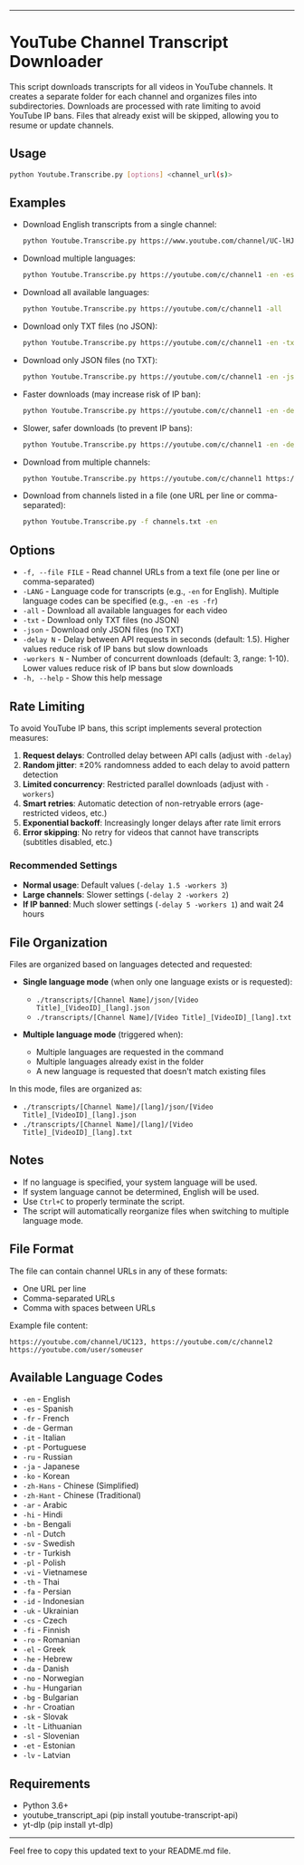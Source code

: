 
---

# YouTube Channel Transcript Downloader

This script downloads transcripts for all videos in YouTube channels. It creates a separate folder for each channel and organizes files into subdirectories. Downloads are processed with rate limiting to avoid YouTube IP bans. Files that already exist will be skipped, allowing you to resume or update channels.

## Usage

```sh
python Youtube.Transcribe.py [options] <channel_url(s)>
```

## Examples

- Download English transcripts from a single channel:
  ```sh
  python Youtube.Transcribe.py https://www.youtube.com/channel/UC-lHJZR3Gqxm24_Vd_AJ5Yw -en
  ```

- Download multiple languages:
  ```sh
  python Youtube.Transcribe.py https://youtube.com/c/channel1 -en -es -fr
  ```

- Download all available languages:
  ```sh
  python Youtube.Transcribe.py https://youtube.com/c/channel1 -all
  ```

- Download only TXT files (no JSON):
  ```sh
  python Youtube.Transcribe.py https://youtube.com/c/channel1 -en -txt
  ```

- Download only JSON files (no TXT):
  ```sh
  python Youtube.Transcribe.py https://youtube.com/c/channel1 -en -json
  ```

- Faster downloads (may increase risk of IP ban):
  ```sh
  python Youtube.Transcribe.py https://youtube.com/c/channel1 -en -delay 1 -workers 5
  ```

- Slower, safer downloads (to prevent IP bans):
  ```sh
  python Youtube.Transcribe.py https://youtube.com/c/channel1 -en -delay 3 -workers 2
  ```

- Download from multiple channels:
  ```sh
  python Youtube.Transcribe.py https://youtube.com/c/channel1 https://youtube.com/c/channel2 -en
  ```

- Download from channels listed in a file (one URL per line or comma-separated):
  ```sh
  python Youtube.Transcribe.py -f channels.txt -en
  ```

## Options

- `-f, --file FILE` - Read channel URLs from a text file (one per line or comma-separated)
- `-LANG` - Language code for transcripts (e.g., `-en` for English). Multiple language codes can be specified (e.g., `-en -es -fr`)
- `-all` - Download all available languages for each video
- `-txt` - Download only TXT files (no JSON)
- `-json` - Download only JSON files (no TXT)
- `-delay N` - Delay between API requests in seconds (default: 1.5). Higher values reduce risk of IP bans but slow downloads
- `-workers N` - Number of concurrent downloads (default: 3, range: 1-10). Lower values reduce risk of IP bans but slow downloads
- `-h, --help` - Show this help message

## Rate Limiting

To avoid YouTube IP bans, this script implements several protection measures:

1. **Request delays**: Controlled delay between API calls (adjust with `-delay`)
2. **Random jitter**: ±20% randomness added to each delay to avoid pattern detection
3. **Limited concurrency**: Restricted parallel downloads (adjust with `-workers`)
4. **Smart retries**: Automatic detection of non-retryable errors (age-restricted videos, etc.)
5. **Exponential backoff**: Increasingly longer delays after rate limit errors
6. **Error skipping**: No retry for videos that cannot have transcripts (subtitles disabled, etc.)

### Recommended Settings

- **Normal usage**: Default values (`-delay 1.5 -workers 3`)
- **Large channels**: Slower settings (`-delay 2 -workers 2`)
- **If IP banned**: Much slower settings (`-delay 5 -workers 1`) and wait 24 hours

## File Organization

Files are organized based on languages detected and requested:

- **Single language mode** (when only one language exists or is requested):
  - `./transcripts/[Channel Name]/json/[Video Title]_[VideoID]_[lang].json`
  - `./transcripts/[Channel Name]/[Video Title]_[VideoID]_[lang].txt`

- **Multiple language mode** (triggered when):
  * Multiple languages are requested in the command
  * Multiple languages already exist in the folder
  * A new language is requested that doesn't match existing files

In this mode, files are organized as:

- `./transcripts/[Channel Name]/[lang]/json/[Video Title]_[VideoID]_[lang].json`
- `./transcripts/[Channel Name]/[lang]/[Video Title]_[VideoID]_[lang].txt`

## Notes

- If no language is specified, your system language will be used.
- If system language cannot be determined, English will be used.
- Use `Ctrl+C` to properly terminate the script.
- The script will automatically reorganize files when switching to multiple language mode.

## File Format

The file can contain channel URLs in any of these formats:

- One URL per line
- Comma-separated URLs
- Comma with spaces between URLs

Example file content:
```text
https://youtube.com/channel/UC123, https://youtube.com/c/channel2
https://youtube.com/user/someuser
```

## Available Language Codes

- `-en` - English
- `-es` - Spanish
- `-fr` - French
- `-de` - German
- `-it` - Italian
- `-pt` - Portuguese
- `-ru` - Russian
- `-ja` - Japanese
- `-ko` - Korean
- `-zh-Hans` - Chinese (Simplified)
- `-zh-Hant` - Chinese (Traditional)
- `-ar` - Arabic
- `-hi` - Hindi
- `-bn` - Bengali
- `-nl` - Dutch
- `-sv` - Swedish
- `-tr` - Turkish
- `-pl` - Polish
- `-vi` - Vietnamese
- `-th` - Thai
- `-fa` - Persian
- `-id` - Indonesian
- `-uk` - Ukrainian
- `-cs` - Czech
- `-fi` - Finnish
- `-ro` - Romanian
- `-el` - Greek
- `-he` - Hebrew
- `-da` - Danish
- `-no` - Norwegian
- `-hu` - Hungarian
- `-bg` - Bulgarian
- `-hr` - Croatian
- `-sk` - Slovak
- `-lt` - Lithuanian
- `-sl` - Slovenian
- `-et` - Estonian
- `-lv` - Latvian

## Requirements

- Python 3.6+
- youtube_transcript_api (pip install youtube-transcript-api)
- yt-dlp (pip install yt-dlp)

---

Feel free to copy this updated text to your README.md file.
